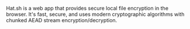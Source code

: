 Hat.sh is a web app that provides secure local file encryption in the browser. It's fast, secure, and uses modern cryptographic algorithms with chunked AEAD stream encryption/decryption.
